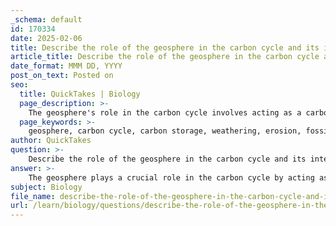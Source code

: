 ```yaml
---
_schema: default
id: 170334
date: 2025-02-06
title: Describe the role of the geosphere in the carbon cycle and its interaction with the biosphere.
article_title: Describe the role of the geosphere in the carbon cycle and its interaction with the biosphere.
date_format: MMM DD, YYYY
post_on_text: Posted on
seo:
  title: QuickTakes | Biology
  page_description: >-
    The geosphere's role in the carbon cycle involves acting as a carbon reservoir, facilitating processes like weathering and forming fossil fuels, and interacting with the biosphere through photosynthesis and decomposition.
  page_keywords: >-
    geosphere, carbon cycle, carbon storage, weathering, erosion, fossil fuels, biosphere, photosynthesis, decomposition, soil carbon storage, nutrient cycling, ecosystem health
author: QuickTakes
question: >-
    Describe the role of the geosphere in the carbon cycle and its interaction with the biosphere.
answer: >-
    The geosphere plays a crucial role in the carbon cycle by acting as both a carbon reservoir and a source of carbon through various geological processes. It encompasses the solid Earth, including the crust and the interior, and interacts with other spheres—namely the biosphere, atmosphere, and hydrosphere—through several mechanisms.\n\n### Role of the Geosphere in the Carbon Cycle\n\n1. **Carbon Storage**: The geosphere stores carbon in various forms, primarily in rocks and sediments. Carbon can be found in fossil fuels (coal, oil, and natural gas), limestone, and organic-rich shales. These geological formations can sequester carbon for millions of years, effectively removing it from the active carbon cycle.\n\n2. **Weathering and Erosion**: Weathering of rocks releases carbon dioxide (CO2) into the atmosphere. For example, when carbonates weather, they can release CO2, which can then be utilized by plants during photosynthesis. Erosion can also transport carbon-rich sediments to oceans, where they can contribute to marine carbon sinks.\n\n3. **Geological Processes**: Over geological timescales, processes such as volcanic eruptions can release stored carbon back into the atmosphere. This can significantly impact atmospheric CO2 levels and, consequently, climate.\n\n4. **Formation of Fossil Fuels**: The geosphere is involved in the formation of fossil fuels through the decomposition of organic matter under heat and pressure over millions of years. This process captures carbon in a form that can be released back into the atmosphere when these fuels are burned.\n\n### Interaction with the Biosphere\n\nThe interaction between the geosphere and the biosphere is vital for the carbon cycle:\n\n- **Photosynthesis**: Plants in the biosphere absorb CO2 from the atmosphere, which is partly derived from geological processes. Through photosynthesis, they convert this carbon into organic matter, thus integrating it into the biosphere.\n\n- **Decomposition**: When organisms die, their carbon-rich bodies are broken down by decomposers in the soil (part of the geosphere). This process releases carbon back into the atmosphere as CO2 or into the soil as organic matter, which can be utilized by plants.\n\n- **Soil Carbon Storage**: The geosphere provides the substrate (soil) where plants grow. Healthy soils can store significant amounts of carbon, contributing to the overall carbon balance of the ecosystem.\n\n- **Nutrient Cycling**: The geosphere also contributes to nutrient cycling, which supports plant growth. Healthy plant communities enhance carbon uptake through photosynthesis, further linking the geosphere and biosphere.\n\nIn summary, the geosphere is integral to the carbon cycle, serving as a long-term carbon reservoir and interacting dynamically with the biosphere through processes that facilitate carbon exchange. Understanding these interactions is essential for comprehending ecosystem health and the impacts of human activities on the carbon cycle.
subject: Biology
file_name: describe-the-role-of-the-geosphere-in-the-carbon-cycle-and-its-interaction-with-the-biosphere.md
url: /learn/biology/questions/describe-the-role-of-the-geosphere-in-the-carbon-cycle-and-its-interaction-with-the-biosphere
---
```


&nbsp;